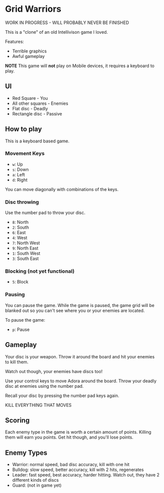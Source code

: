 # Grid Warriors

WORK IN PROGRESS - WILL PROBABLY NEVER BE FINISHED

This is a "clone" of an old Intellivison game I loved.

Features:
* Terrible graphics
* Awful gameplay

**NOTE** This game will **not** play on Mobile devices, it requires a keyboard to play.

## UI

* Red Square - You
* All other squares - Enemies
* Flat disc - Deadly
* Rectangle disc - Passive

## How to play

This is a keyboard based game.

### Movement Keys

* `w`: Up
* `s`: Down
* `a`: Left
* `d`: Right

You can move diagonally with combinations of the keys.

### Disc throwing

Use the number pad to throw your disc.

* `8`: North
* `2`: South
* `6`: East
* `4`: West
* `7`: North West
* `9`: North East
* `1`: South West
* `3`: South East

### Blocking (not yet functional)

* `5`: Block

### Pausing

You can pause the game.
While the game is paused, the game grid will be blanked out so you can't see where you or your enemies are located.

To pause the game:

* `p`: Pause

## Gameplay

Your disc is your weapon. Throw it around the board and hit your enemies to kill them.

Watch out though, your enemies have discs too!

Use your control keys to move Adora around the board. Throw your deadly disc at enemies using the number pad.

Recall your disc by pressing the number pad keys again.

KILL EVERYTHING THAT MOVES

## Scoring

Each enemy type in the game is worth a certain amount of points.
Killing them will earn you points.
Get hit though, and you'll lose points.

## Enemy Types

* Warrior: normal speed, bad disc accuracy, kill with one hit
* Bulldog: slow speed, better accuracy, kill with 2 hits, regenerates
* Leader: fast speed, best accuracy, harder hitting. Watch out, they have 2 different kinds of discs
* Guard: (not in game yet)

